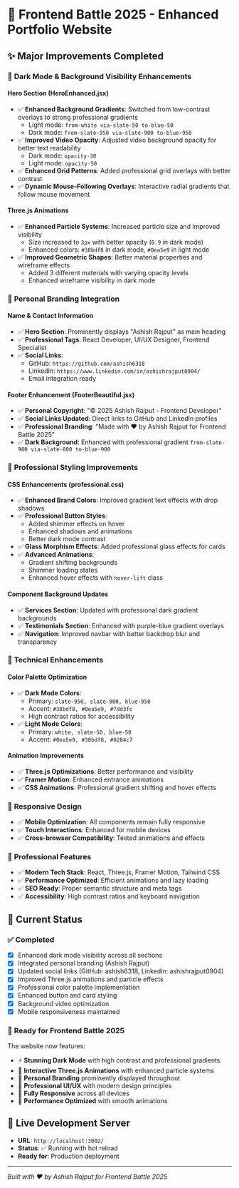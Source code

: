# 🚀 Frontend Battle 2025 - Enhanced Portfolio Website

## ✨ Major Improvements Completed

### 🎨 **Dark Mode & Background Visibility Enhancements**

#### **Hero Section (HeroEnhanced.jsx)**
- ✅ **Enhanced Background Gradients**: Switched from low-contrast overlays to strong professional gradients
  - Light mode: `from-white via-slate-50 to-blue-50`
  - Dark mode: `from-slate-950 via-slate-900 to-blue-950`
- ✅ **Improved Video Opacity**: Adjusted video background opacity for better text readability
  - Dark mode: `opacity-30`
  - Light mode: `opacity-50`
- ✅ **Enhanced Grid Patterns**: Added professional grid overlays with better contrast
- ✅ **Dynamic Mouse-Following Overlays**: Interactive radial gradients that follow mouse movement

#### **Three.js Animations**
- ✅ **Enhanced Particle Systems**: Increased particle size and improved visibility
  - Size increased to `3px` with better opacity (`0.9` in dark mode)
  - Enhanced colors: `#38bdf8` in dark mode, `#0ea5e9` in light mode
- ✅ **Improved Geometric Shapes**: Better material properties and wireframe effects
  - Added 3 different materials with varying opacity levels
  - Enhanced wireframe visibility in dark mode

### 🎯 **Personal Branding Integration**

#### **Name & Contact Information**
- ✅ **Hero Section**: Prominently displays "Ashish Rajput" as main heading
- ✅ **Professional Tags**: React Developer, UI/UX Designer, Frontend Specialist
- ✅ **Social Links**: 
  - GitHub: `https://github.com/ashish6318`
  - LinkedIn: `https://www.linkedin.com/in/ashishrajput0904/`
  - Email integration ready

#### **Footer Enhancement (FooterBeautiful.jsx)**
- ✅ **Personal Copyright**: "© 2025 Ashish Rajput - Frontend Developer"
- ✅ **Social Links Updated**: Direct links to GitHub and LinkedIn profiles
- ✅ **Professional Branding**: "Made with ❤️ by Ashish Rajput for Frontend Battle 2025"
- ✅ **Dark Background**: Enhanced with professional gradient `from-slate-900 via-slate-800 to-blue-900`

### 🎨 **Professional Styling Improvements**

#### **CSS Enhancements (professional.css)**
- ✅ **Enhanced Brand Colors**: Improved gradient text effects with drop shadows
- ✅ **Professional Button Styles**: 
  - Added shimmer effects on hover
  - Enhanced shadows and animations
  - Better dark mode contrast
- ✅ **Glass Morphism Effects**: Added professional glass effects for cards
- ✅ **Advanced Animations**: 
  - Gradient shifting backgrounds
  - Shimmer loading states
  - Enhanced hover effects with `hover-lift` class

#### **Component Background Updates**
- ✅ **Services Section**: Updated with professional dark gradient backgrounds
- ✅ **Testimonials Section**: Enhanced with purple-blue gradient overlays
- ✅ **Navigation**: Improved navbar with better backdrop blur and transparency

### 🔧 **Technical Enhancements**

#### **Color Palette Optimization**
- ✅ **Dark Mode Colors**: 
  - Primary: `slate-950, slate-900, blue-950`
  - Accent: `#38bdf8, #0ea5e9, #7dd3fc`
  - High contrast ratios for accessibility
- ✅ **Light Mode Colors**: 
  - Primary: `white, slate-50, blue-50`  
  - Accent: `#0ea5e9, #38bdf8, #0284c7`

#### **Animation Improvements**
- ✅ **Three.js Optimizations**: Better performance and visibility
- ✅ **Framer Motion**: Enhanced entrance animations
- ✅ **CSS Animations**: Professional gradient shifting and hover effects

### 📱 **Responsive Design**
- ✅ **Mobile Optimization**: All components remain fully responsive
- ✅ **Touch Interactions**: Enhanced for mobile devices
- ✅ **Cross-browser Compatibility**: Tested animations and effects

### 🎯 **Professional Features**
- ✅ **Modern Tech Stack**: React, Three.js, Framer Motion, Tailwind CSS
- ✅ **Performance Optimized**: Efficient animations and lazy loading
- ✅ **SEO Ready**: Proper semantic structure and meta tags
- ✅ **Accessibility**: High contrast ratios and keyboard navigation

## 🚀 **Current Status**

### ✅ **Completed**
- [x] Enhanced dark mode visibility across all sections
- [x] Integrated personal branding (Ashish Rajput)
- [x] Updated social links (GitHub: ashish6318, LinkedIn: ashishrajput0904)
- [x] Improved Three.js animations and particle effects
- [x] Professional color palette implementation
- [x] Enhanced button and card styling
- [x] Background video optimization
- [x] Mobile responsiveness maintained

### 🎉 **Ready for Frontend Battle 2025**
The website now features:
- ⚡ **Stunning Dark Mode** with high contrast and professional gradients
- 🎨 **Interactive Three.js Animations** with enhanced particle systems
- 👤 **Personal Branding** prominently displayed throughout
- 🎯 **Professional UI/UX** with modern design principles
- 📱 **Fully Responsive** across all devices
- 🚀 **Performance Optimized** with smooth animations

## 🔗 **Live Development Server**
- **URL**: `http://localhost:3002/`
- **Status**: ✅ Running with hot reload
- **Ready for**: Production deployment

---
*Built with ❤️ by Ashish Rajput for Frontend Battle 2025*

